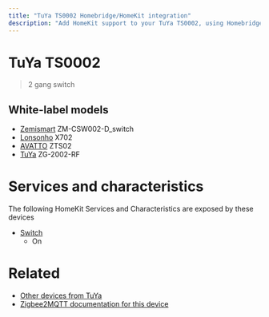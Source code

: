 ```yaml
---
title: "TuYa TS0002 Homebridge/HomeKit integration"
description: "Add HomeKit support to your TuYa TS0002, using Homebridge, Zigbee2MQTT and homebridge-z2m."
---
```

<!---
This file has been GENERATED using src/docgen/docgen.ts
DO NOT EDIT THIS FILE MANUALLY!
-->
# TuYa TS0002
> 2 gang switch


## White-label models
* [Zemismart](../index.md#zemismart) ZM-CSW002-D_switch
* [Lonsonho](../index.md#lonsonho) X702
* [AVATTO](../index.md#avatto) ZTS02
* [TuYa](../index.md#tuya) ZG-2002-RF

# Services and characteristics
The following HomeKit Services and Characteristics are exposed by
these devices

* [Switch](../../switch.md)
  * On


# Related
* [Other devices from TuYa](../index.md#tuya)
* [Zigbee2MQTT documentation for this device](https://www.zigbee2mqtt.io/devices/TS0002.html)